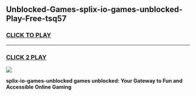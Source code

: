 
## Unblocked-Games-splix-io-games-unblocked-Play-Free-tsq57
<h3>
<a href="https://premium76.site?title=splix-io-games-unblocked&ref=15A">CLICK TO PLAY</a></h3>
<hr>

<h3>
<a href="https://premium76.site?title=splix-io-games-unblocked&ref=15A">CLICK 2 PLAY</a>
  
</h3>

<a href="https://premium76.site?title=splix-io-games-unblocked&ref=15A"><img src="https://clearcache.store/games.png"></a>


**splix-io-games-unblocked games unblocked: Your Gateway to Fun and Accessible Online Gaming**
